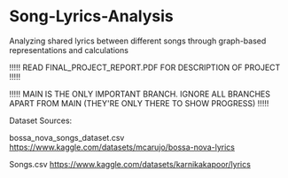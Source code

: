 # Song-Lyrics-Analysis
Analyzing shared lyrics between different songs through graph-based representations and calculations



!!!!!
READ FINAL_PROJECT_REPORT.PDF FOR DESCRIPTION OF PROJECT
!!!!!



!!!!!
MAIN IS THE ONLY IMPORTANT BRANCH. IGNORE ALL BRANCHES APART FROM MAIN (THEY'RE ONLY THERE TO SHOW PROGRESS)
!!!!!



Dataset Sources:

bossa_nova_songs_dataset.csv
https://www.kaggle.com/datasets/mcarujo/bossa-nova-lyrics

Songs.csv
https://www.kaggle.com/datasets/karnikakapoor/lyrics
